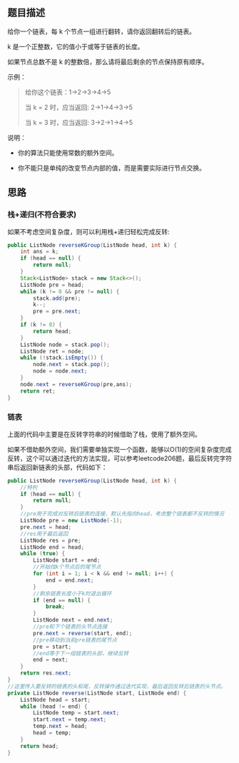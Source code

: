 ## 题目描述

给你一个链表，每 k 个节点一组进行翻转，请你返回翻转后的链表。

k 是一个正整数，它的值小于或等于链表的长度。

如果节点总数不是 k 的整数倍，那么请将最后剩余的节点保持原有顺序。

示例：

> 给你这个链表：1->2->3->4->5
>
> 当 k = 2 时，应当返回: 2->1->4->3->5
>
> 当 k = 3 时，应当返回: 3->2->1->4->5

说明：

- 你的算法只能使用常数的额外空间。

- 你不能只是单纯的改变节点内部的值，而是需要实际进行节点交换。

## 思路

### 栈+递归(不符合要求)

如果不考虑空间复杂度，则可以利用栈+递归轻松完成反转:

```java
public ListNode reverseKGroup(ListNode head, int k) {
    int ans = k;
    if (head == null) {
        return null;
    }
    Stack<ListNode> stack = new Stack<>();
    ListNode pre = head;
    while (k != 0 && pre != null) {
        stack.add(pre);
        k--;
        pre = pre.next;
    }
    if (k != 0) {
        return head;
    }
    ListNode node = stack.pop();
    ListNode ret = node;
    while (!stack.isEmpty()) {
        node.next = stack.pop();
        node = node.next;
    }
    node.next = reverseKGroup(pre,ans);
    return ret;
}
```

### 链表

上面的代码中主要是在反转字符串的时候借助了栈，使用了额外空间。

如果不借助额外空间，我们需要单独实现一个函数，能够以O(1)的空间复杂度完成反转，这个可以通过迭代的方法实现，可以参考leetcode206题，最后反转完字符串后返回新链表的头部，代码如下：

```java
public ListNode reverseKGroup(ListNode head, int k) {
    //特判
    if (head == null) {
        return null;
    }
    //pre用于完成对反转后链表的连接，默认先指向head，考虑整个链表都不反转的情况
    ListNode pre = new ListNode(-1);
    pre.next = head;
    //res用于最后返回
    ListNode res = pre;
    ListNode end = head;
    while (true) {
        ListNode start = end;
        //开始找k个节点后的尾节点
        for (int i = 1; i < k && end != null; i++) {
            end = end.next;
        }
        //剩余链表长度小于k时退出循环
        if (end == null) {
            break;
        }
        ListNode next = end.next;
        //pre和下个链表的头节点连接
        pre.next = reverse(start, end);
        //pre移动到当前pre链表的尾节点
        pre = start;
        //end等于下一组链表的头部，继续反转
        end = next;
    }
    return res.next;
}
//这里传入要反转的链表的头和尾，反转操作通过迭代实现，最后返回反转后链表的头节点。
private ListNode reverse(ListNode start, ListNode end) {
    ListNode head = start;
    while (head != end) {
        ListNode temp = start.next;
        start.next = temp.next;
        temp.next = head;
        head = temp;
    }
    return head;
}
```